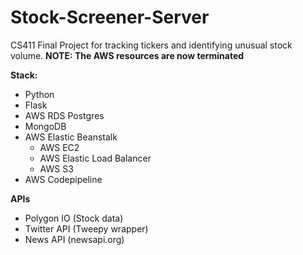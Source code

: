 # Stock-Screener-Server
CS411 Final Project for tracking tickers and identifying unusual stock volume.
**NOTE: The AWS resources are now terminated**

**Stack:**
* Python
* Flask
* AWS RDS Postgres
* MongoDB
* AWS Elastic Beanstalk
  * AWS EC2
  * AWS Elastic Load Balancer
  * AWS S3
* AWS Codepipeline

**APIs**
* Polygon IO (Stock data)
* Twitter API (Tweepy wrapper)
* News API (newsapi.org)
